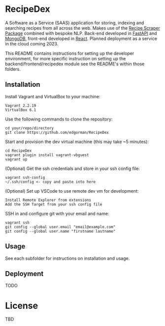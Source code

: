 # RecipeDex
A Software as a Service (SAAS) application for storing, indexing and searching recipes from all across the web. Makes use of the [Recipe Scraper Package](https://github.com/hhursev/recipe-scrapers) combined with bespoke NLP. Back-end developed in [FastAPI](https://fastapi.tiangolo.com/) and [MongoDB](https://www.mongodb.com/), front-end developed in [React](https://reactjs.org/). Planned deployment as a service in the cloud coming 2023.

This README contains instructions for setting up the developer environment, for more specific instruction on setting up the backend/frontend/recipedex module see the README's within those folders.

## Installation

Install Vagrant and VirtualBox to your machine:

```
Vagrant 2.2.19
VirtualBox 6.1
```

Use the following commands to clone the repository:

```
cd your/repo/directory
git clone https://github.com/edgorman/RecipeDex
```

Start and provision the dev virtual machine (this may take ~5 minutes):

```
cd RecipeDex
vagrant plugin install vagrant-vbguest
vagrant up
```

(Optional) Get the ssh credentials and store in your ssh config file:

```
vagrant ssh-config
~/.ssh/config <- copy and paste into here
```

(Optional) Set up VSCode to use remote dev vm for development:

```
Install Remote Explorer from extensions
Add the SSH Target from your ssh config file
```

SSH in and configure git with your email and name:
```
vagrant ssh
git config --global user.email "email@example.com"
git config --global user.name "firstname lastname"
```

## Usage

See each subfolder for instructions on installation and usage.

## Deployment

TODO

# License

TBD
